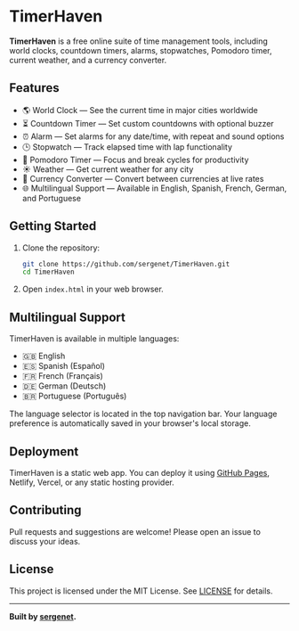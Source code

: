 # TimerHaven

**TimerHaven** is a free online suite of time management tools, including world clocks, countdown timers, alarms, stopwatches, Pomodoro timer, current weather, and a currency converter.

## Features

- 🌎 World Clock — See the current time in major cities worldwide
- ⏳ Countdown Timer — Set custom countdowns with optional buzzer
- ⏰ Alarm — Set alarms for any date/time, with repeat and sound options
- 🕒 Stopwatch — Track elapsed time with lap functionality
- 🍅 Pomodoro Timer — Focus and break cycles for productivity
- ☀️ Weather — Get current weather for any city
- 💱 Currency Converter — Convert between currencies at live rates
- 🌐 Multilingual Support — Available in English, Spanish, French, German, and Portuguese

## Getting Started

1. Clone the repository:

    ```sh
    git clone https://github.com/sergenet/TimerHaven.git
    cd TimerHaven
    ```

2. Open `index.html` in your web browser.

## Multilingual Support

TimerHaven is available in multiple languages:
- 🇬🇧 English
- 🇪🇸 Spanish (Español)
- 🇫🇷 French (Français)
- 🇩🇪 German (Deutsch)
- 🇧🇷 Portuguese (Português)

The language selector is located in the top navigation bar. Your language preference is automatically saved in your browser's local storage.

## Deployment

TimerHaven is a static web app. You can deploy it using [GitHub Pages](https://pages.github.com/), Netlify, Vercel, or any static hosting provider.

## Contributing

Pull requests and suggestions are welcome! Please open an issue to discuss your ideas.

## License

This project is licensed under the MIT License. See [LICENSE](LICENSE) for details.

---

**Built by [sergenet](https://github.com/sergenet).**